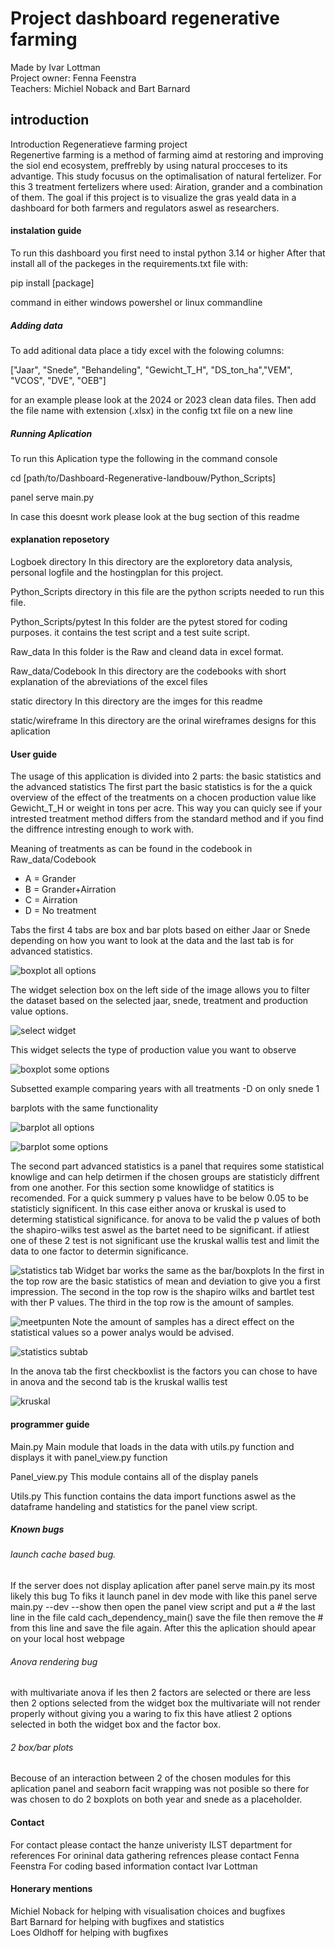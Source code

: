 # Project dashboard regenerative farming
Made by Ivar Lottman  
Project owner: Fenna Feenstra  
Teachers: Michiel Noback and Bart Barnard

## introduction
Introduction Regeneratieve farming project  
Regenertive farming is a method of farming aimd at restoring and improving the siol end ecosystem, preffrebly by using natural procceses to its advantige. This study focusus on the optimalisation of natural fertelizer.
For this 3 treatment fertelizers where used: Airation, grander and a combination of them. 
The goal if this project is to visualize the gras yeald data in a dashboard for both farmers and regulators aswel as researchers.

#### instalation guide
To run this dashboard you first need to instal python 3.14 or higher
After that install all of the packeges in the requirements.txt file with:

pip install [package] 

command in either windows powershel or linux commandline

##### Adding data 
To add aditional data place a tidy excel with the folowing columns: 

["Jaar", "Snede", "Behandeling", "Gewicht_T_H", "DS_ton_ha","VEM", "VCOS", "DVE", "OEB"]

for an example please look at the 2024 or 2023 clean data files. Then add the file name with extension (.xlsx) in the config txt file on a new line

##### Running Aplication
To run this Aplication type the following in the command console

cd [path/to/Dashboard-Regenerative-landbouw/Python_Scripts]

panel serve main.py

In case this doesnt work please look at the bug section of this readme

#### explanation reposetory
Logboek directory
In this directory are the exploretory data analysis, personal logfile and the hostingplan for this project.

Python_Scripts directory
in this file are the python scripts needed to run this file.

Python_Scripts/pytest
In this folder are the pytest stored for coding purposes.
it contains the test script and a test suite script.

Raw_data 
In this folder is the Raw and cleand data in excel format.

Raw_data/Codebook
In this directory are the codebooks with short explanation of the abreviations of the excel files

static directory
In this directory are the imges for this readme

static/wireframe
In this directory are the orinal wireframes designs for this aplication

#### User guide
The usage of this application is divided into 2 parts: the basic statistics and the advanced statistics
The first part the basic statistics is for the a quick overview of the effect of the treatments on a chocen production value like Gewicht_T_H or weight in tons per acre.
This way you can quicly see if your intrested treatment method differs from the standard method and if you find the diffrence intresting enough to work with.

Meaning of treatments as can be found in the codebook in Raw_data/Codebook
- A = Grander
- B = Grander+Airration
- C = Airration
- D = No treatment

Tabs the first 4 tabs are box and bar plots based on either Jaar or Snede depending on how you want to look at the data and the last tab is for advanced statistics.

![boxplot all options](/static/boxplot_all_options.PNG)

The widget selection box on the left side of the image allows you to filter the dataset based on the selected jaar, snede, treatment and production value options.

![select widget](/static/col_select.PNG)

This widget selects the type of production value you want to observe

![boxplot some options](/static/boxplot_part_options_jaar.PNG)

Subsetted example comparing years with all treatments -D on only snede 1

barplots with the same functionality

![barplot all options](/static/barplot_jaar_all_options.PNG)

![barplot some options](/static/barplot_snede_vem.PNG)

The second part advanced statistics is a panel that requires some statistical knowlige and can help detirmen if the chosen groups are statisticly diffrent from one another. For this section some knowlidge of statitics is recomended.
For a quick summery p values have to be below 0.05 to be statisticly significent. In this case either anova or kruskal is used to determing statistical significance. for anova to be valid the p values of both the shapiro-wilks test aswel as the bartet need to be significant. if atliest one of these 2 test is not significant use the kruskal wallis test and limit the data to one factor to determin significance.

![statistics tab](/static/statistics_main.PNG)
Widget bar works the same as the bar/boxplots
In the first in the top row are the basic statistics of mean and deviation to give you a first impression. The second in the top row is the shapiro wilks and bartlet test with ther P values. The third in the top row is the amount of samples. 

![meetpunten](/static/meetpunten.PNG)
Note the amount of samples has a direct effect on the statistical values so a power analys would be advised.

![statistics subtab](/static/statistic_subtab.PNG)

In the anova tab the first checkboxlist is the factors you can chose to have in anova and the second tab is the kruskal wallis test

![kruskal](/static/kruskal.PNG)

#### programmer guide
Main.py
Main module that loads in the data with utils.py function and displays it with panel_view.py function

Panel_view.py
This module contains all of the display panels

Utils.py
This function contains the data import functions aswel as the dataframe handeling and statistics for the panel view script.

##### Known bugs
###### launch cache based bug.
If the server does not display aplication after panel serve main.py its most likely this bug
To fiks it launch panel in dev mode with like this
panel serve main.py --dev --show
then open the panel view script and put a # the last line in the file cald cach_dependency_main()
save the file
then remove the # from this line and save the file again.
After this the aplication should apear on your local host webpage
###### Anova rendering bug
with multivariate anova if les then 2 factors are selected or there are less then 2 options selected from the widget box the 
multivariate will not render properly without giving you a waring to fix this have atliest 2 options selected in both the widget box and the factor box.
###### 2 box/bar plots
Becouse of an interaction between 2 of the chosen modules for this aplication panel and seaborn facit wrapping was not posible so there for was chosen to do 2 boxplots on both year and snede as a placeholder.

#### Contact
For contact please contact the hanze univeristy ILST department for references 
For orininal data gathering refrences please contact Fenna Feenstra
For coding based information contact Ivar Lottman

#### Honerary mentions
Michiel Noback for helping with visualisation choices and bugfixes  
Bart Barnard for helping with bugfixes and statistics  
Loes Oldhoff for helping with bugfixes  